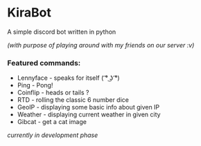 # KiraBot
A simple discord bot written in python

_(with purpose of playing around with my friends on our server :v)_

### Featured commands:

- Lennyface - speaks for itself ( ͡° ͜ʖ ͡°)
- Ping - Pong!
- Coinflip - heads or tails ?
- RTD - rolling the classic 6 number dice
- GeoIP - displaying some basic info about given IP
- Weather - displaying current weather in given city
- Gibcat - get a cat image

_currently in development phase_